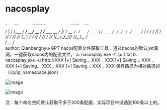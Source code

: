 # nacosplay

    _   __      ______           ____  __           
   / | / /___ _/ ____/___  _____/ __ \/ /___ ___  __
  /  |/ / __ `/ /   / __ \/ ___/ /_/ / / __ `/ / / /
 / /|  / /_/ / /___/ /_/ (__  ) ____/ / /_/ / /_/ / 
/_/ |_/\__,_/\____/\____/____/_/   /_/\__,_/\__, /  
                                           /____/   
                      author: Qianbenghyu-GPT
nacos配置文件获取工具：通过nacos的默认jwt漏洞，一键获取nacos内的配置文件。
a. nacosplay.exe -f .\url.txt
b. nacosplay.exe -u http://XXX
[+] Saving... XXX _ XXX
[+] Saving... XXX _ XXX
[+] Saving... XXX _ XXX
[+] Saving... XXX _ XXX
保存路径为相对路径的（/ip/ip_namespace.json）

![image](https://github.com/qianbenhyu/nacosplay/assets/32768810/c800c59c-c4a1-463c-9d6f-fa4cf88d7193)


![image](https://github.com/qianbenhyu/nacosplay/assets/32768810/e4c208d6-bb77-464f-b388-29dcf1e551fa)

注：每个命名空间默认获取不多于200条配置，实际项目中没遇到100条以上的。
